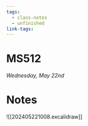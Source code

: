 ```yaml
---
tags:
  - class-notes
  - unfinished
link-tags:
---
```

# MS512

_Wednesday, May 22nd_

# Notes
![[202405221008.excalidraw]]


